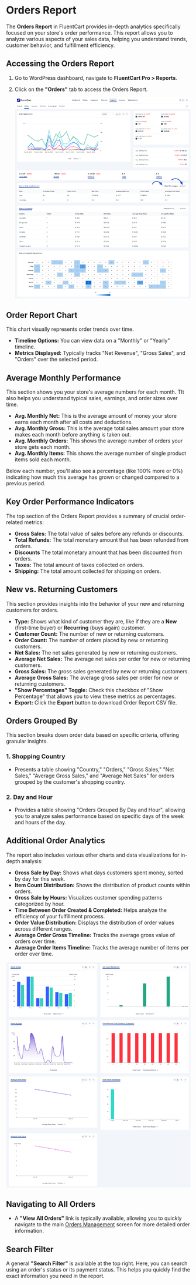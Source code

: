  # Orders Report

The **Orders Report** in FluentCart provides in-depth analytics specifically focused on your store's order performance. This report allows you to analyze various aspects of your sales data, helping you understand trends, customer behavior, and fulfillment efficiency.

## Accessing the Orders Report

1.  Go to WordPress dashboard, navigate to **FluentCart Pro > Reports**.
2.  Click on the **"Orders"** tab to access the Orders Report.

    ![Screenshot of Orders Report Page](/guide/public/images/reporting-analytics/orders-report.png)

## Order Report Chart

This chart visually represents order trends over time.

* **Timeline Options:** You can view data on a "Monthly" or "Yearly" timeline.
* **Metrics Displayed:** Typically tracks "Net Revenue", "Gross Sales", and "Orders" over the selected period.

## Average Monthly Performance

This section shows you your store's average numbers for each month. TIt also helps you understand typical sales, earnings, and order sizes over time.

* **Avg. Monthly Net:** This is the average amount of money your store earns each month after all costs and deductions.
* **Avg. Monthly Gross:** This is the average total sales amount your store makes each month before anything is taken out.
* **Avg. Monthly Orders:** This shows the average number of orders your store gets each month.
* **Avg. Monthly Items:** This shows the average number of single product items sold each month.

Below each number, you'll also see a percentage (like 100% more or 0%) indicating how much this average has grown or changed compared to a previous period.

## Key Order Performance Indicators

The top section of the Orders Report provides a summary of crucial order-related metrics:

* **Gross Sales:** The total value of sales before any refunds or discounts.
* **Total Refunds:** The total monetary amount that has been refunded from orders.
* **Discounts** The total monetary amount that has been discounted from orders.
* **Taxes:** The total amount of taxes collected on orders.
* **Shipping:** The total amount collected for shipping on orders.

## New vs. Returning Customers

This section provides insights into the behavior of your new and returning customers for orders.

* **Type:** Shows what kind of customer they are, like if they are a **New** (first-time buyer) or **Recurring** (buys again) customer.
* **Customer Count:** The number of new or returning customers.
* **Order Count:** The number of orders placed by new or returning customers.
* **Net Sales:** The net sales generated by new or returning customers.
* **Average Net Sales:** The average net sales per order for new or returning customers.
* **Gross Sales:** The gross sales generated by new or returning customers.
* **Average Gross Sales:** The average gross sales per order for new or returning customers.
* **"Show Percentages" Toggle:** Check this checkbox of "Show Percentage" that allows you to view these metrics as percentages.
* **Export:** Click the **Export** button to download Order Report CSV file.

## Orders Grouped By

This section breaks down order data based on specific criteria, offering granular insights.

### 1. Shopping Country

* Presents a table showing "Country," "Orders," "Gross Sales," "Net Sales," "Average Gross Sales," and "Average Net Sales" for orders grouped by the customer's shopping country.

### 2. Day and Hour

* Provides a table showing "Orders Grouped By Day and Hour", allowing you to analyze sales performance based on specific days of the week and hours of the day.

## Additional Order Analytics

The report also includes various other charts and data visualizations for in-depth analysis:

* **Gross Sale by Day:** Shows what days customers spent money, sorted by day for this week.
* **Item Count Distribution:** Shows the distribution of product counts within orders.
* **Gross Sale by Hours:** Visualizes customer spending patterns categorized by hour.
* **Time Between Order Created & Completed:** Helps analyze the efficiency of your fulfillment process.
* **Order Value Distribution:** Displays the distribution of order values across different ranges.
* **Average Order Gross Timeline:** Tracks the average gross value of orders over time.
* **Average Order Items Timeline:** Tracks the average number of items per order over time.

![Screenshot of Orders Report Page](/guide/public/images/reporting-analytics/orders-report-by.png)

## Navigating to All Orders

* A **"View All Orders"** link is typically available, allowing you to quickly navigate to the main [Orders Management](/guide/store-management/orders-management/) screen for more detailed order information.

## Search Filter 

A general **"Search Filter"** is available at the top right. Here, you can search using an order's status or its payment status. This helps you quickly find the exact information you need in the report.